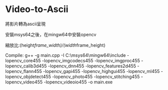 # Video-to-Ascii
將影片轉為ascii呈現

安裝msys64之後，在mingw64中安裝opencv

縮放比:(height*frame_width)/(width*frame_height)

Compile: 
 g++ -g main.cpp -I C:\msys64\mingw64\include -lopencv_core455 -lopencv_imgcodecs455 -lopencv_imgproc455 -lopencv_calib3d455 -lopencv_dnn455 -lopencv_features2d455 -lopencv_flann455 -lopencv_gapi455 -lopencv_highgui455 -lopencv_ml455 -lopencv_objdetect455 -lopencv_photo455 -lopencv_stitching455 -lopencv_video455 -lopencv_videoio455 -o main.exe


